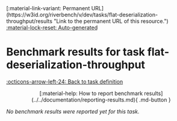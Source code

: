 <div markdown class="rb-top-buttons"><div markdown>[:material-link-variant: Permanent URL](https://w3id.org/riverbench/v/dev/tasks/flat-deserialization-throughput/results "Link to the permanent URL of this resource.")</div><div markdown><abbr title="This page is entirely automatically generated and cannot be edited.">:material-lock-reset: Auto-generated</abbr></div></div>

# Benchmark results for task flat-deserialization-throughput

[:octicons-arrow-left-24: Back to task definition](index.md)

<div style="text-align: center" markdown>[:material-help: How to report benchmark results](../../documentation/reporting-results.md){ .md-button }</div>

_No benchmark results were reported yet for this task._